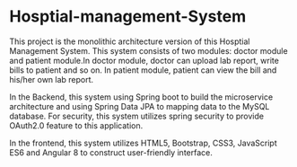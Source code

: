 # Hosptial-management-System

This project is the monolithic architecture version of this Hosptial Management System. This system consists of two modules: doctor module and patient module.In doctor module, doctor can upload lab report, write bills to patient and so on. In patient module, patient can view the bill and his/her own lab report. 

In the Backend, this system using Spring boot to build the microservice architecture and using Spring Data JPA to mapping data to the MySQL database. For security, this system utilizes spring security to provide OAuth2.0 feature to this application.

In the frontend, this system utilizes HTML5, Bootstrap, CSS3, JavaScript ES6 and Angular 8 to construct user-friendly interface.
